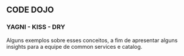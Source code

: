 ## CODE DOJO

### YAGNI - KISS - DRY

Alguns exemplos sobre esses conceitos, a fim de apresentar alguns insights para a equipe de common services e catalog.
